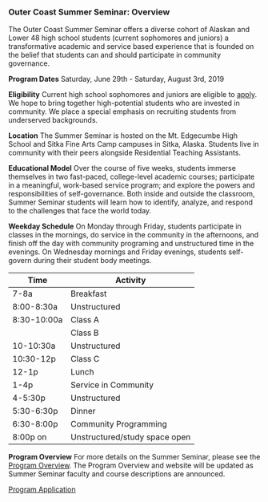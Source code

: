 ### Outer Coast Summer Seminar: Overview

The Outer Coast Summer Seminar offers a diverse cohort of Alaskan and Lower 48 high school students (current sophomores and juniors) a transformative academic and service based experience that is founded on the belief that students can and should participate in community governance. 

<strong>Program Dates</strong>
Saturday, June 29th - Saturday, August 3rd, 2019

<strong>Eligibility</strong>
Current high school sophomores and juniors are eligible to [apply](../apply.html). We hope to bring together high-potential students who are invested in community. We place a special emphasis on recruiting students from underserved backgrounds.

<strong>Location</strong>
The Summer Seminar is hosted on the Mt. Edgecumbe High School and Sitka Fine Arts Camp campuses in Sitka, Alaska. Students live in community with their peers alongside Residential Teaching Assistants. 

<strong>Educational Model</strong>
Over the course of five weeks, students immerse themselves in two fast-paced, college-level academic courses; participate in a meaningful, work-based service program; and explore the powers and responsibilities of self-governance. Both inside and outside the classroom, Summer Seminar students will learn how to identify, analyze, and respond to the challenges that face the world today.

<strong>Weekday Schedule</strong>
On Monday through Friday, students participate in classes in the mornings, do service in the community in the afternoons, and finish off the day with community programing and unstructured time in the evenings. On Wednesday mornings and Friday evenings, students self-govern during their student body meetings.

| Time          | Activity      |
| ------------- | ------------- |
| 7-8a | Breakfast  |
| 8:00-8:30a  | Unstructured |
| 8:30-10:00a  | Class A |
|   | Class B  |
| 10-10:30a  | Unstructured  |
| 10:30-12p  | Class C |
| 12-1p  | Lunch  |
| 1-4p  | Service in Community |
| 4-5:30p | Unstructured  |
| 5:30-6:30p | Dinner|
| 6:30-8:00p | Community Programming  |
| 8:00p on | Unstructured/study space open|

<strong>Program Overview</strong>
For more details on the Summer Seminar, please see the [Program Overview](https://docs.google.com/document/d/1bCVFT9hm3qrExHA243a7rcjKcV_XDuR_1shoyceWMlo/edit). The Program Overview and website will be updated as Summer Seminar faculty and course descriptions are announced.

<!-- Inserts the Apply button -->
<div class="center-align bottom-appeal">
  <a href="{{ site.root }}/apply.html" class="waves-effect waves-default btn white grey-text text-darken-4">Program Application</a>
</div>


